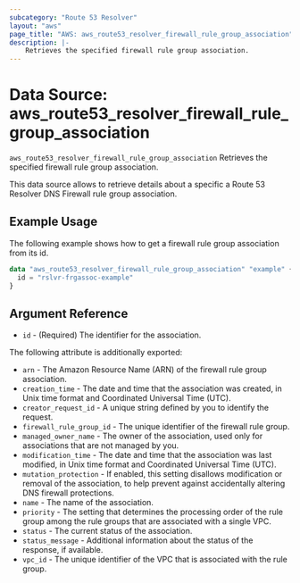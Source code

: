 ```yaml
---
subcategory: "Route 53 Resolver"
layout: "aws"
page_title: "AWS: aws_route53_resolver_firewall_rule_group_association"
description: |-
    Retrieves the specified firewall rule group association.
---
```


# Data Source: aws_route53_resolver_firewall_rule_group_association

`aws_route53_resolver_firewall_rule_group_association` Retrieves the specified firewall rule group association.

This data source allows to retrieve details about a specific a Route 53 Resolver DNS Firewall rule group association.

## Example Usage

The following example shows how to get a firewall rule group association from its id.

```terraform
data "aws_route53_resolver_firewall_rule_group_association" "example" {
  id = "rslvr-frgassoc-example"
}
```

## Argument Reference

* `id` - (Required) The identifier for the association.

The following attribute is additionally exported:

* `arn` - The Amazon Resource Name (ARN) of the firewall rule group association.
* `creation_time` - The date and time that the association was created, in Unix time format and Coordinated Universal Time (UTC).
* `creator_request_id` - A unique string defined by you to identify the request.
* `firewall_rule_group_id` - The unique identifier of the firewall rule group.
* `managed_owner_name` - The owner of the association, used only for associations that are not managed by you.
* `modification_time` - The date and time that the association was last modified, in Unix time format and Coordinated Universal Time (UTC).
* `mutation_protection` - If enabled, this setting disallows modification or removal of the association, to help prevent against accidentally altering DNS firewall protections.
* `name` - The name of the association.
* `priority` - The setting that determines the processing order of the rule group among the rule groups that are associated with a single VPC.
* `status` - The current status of the association.
* `status_message` - Additional information about the status of the response, if available.
* `vpc_id` - The unique identifier of the VPC that is associated with the rule group.
